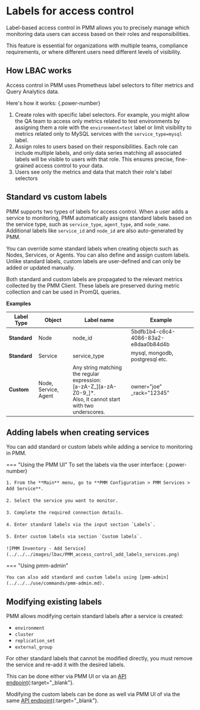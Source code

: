 # Labels for access control
Label-based access control in PMM allows you to precisely manage which monitoring data users can access based on their roles and responsibilities. 

This feature is essential for organizations with multiple teams, compliance requirements, or where different users need different levels of visibility.

## How LBAC works
Access control in PMM uses Prometheus label selectors to filter metrics and Query Analytics data.

Here's how it works: 
{.power-number}

1. Create roles with specific label selectors. For example, you might allow the QA team to access only metrics related to test environments by assigning them a role with the `environment=test` label or limit visibility to metrics related only to MySQL services with the `service_type=mysql` label.
2. Assign roles to users based on their responsibilities. Each role can include multiple labels, and only data series matching all associated labels will be visible to users with that role. This ensures precise, fine-grained access control to your data.
3. Users see only the metrics and data that match their role's label selectors

## Standard vs custom labels

PMM supports two types of labels for access control. When a user adds a service to monitoring, PMM automatically assigns standard labels based on the service type, such as `service_type`, `agent_type`, and `node_name`. Additional labels like `service_id` and `node_id` are also auto-generated by PMM.

You can override some standard labels when creating objects such as Nodes, Services, or Agents. You can also define and assign custom labels. Unlike standard labels, custom labels are user-defined and can only be added or updated manually.

Both standard and custom labels are propagated to the relevant metrics collected by the PMM Client. These labels are preserved during metric collection and can be used in PromQL queries.

**Examples**

| **Label Type**| **Object**| **Label name** | **Example** |                                                                                                
|---------------|-----------|-----------------|--------------------------------------|
| **Standard**  | Node      | node_id         | 5bdfb1b4-c6c4-4086-83a2-e8daa0b84d4b |                                          
| **Standard**  | Service   | service_type    | mysql, mongodb, postgresql etc.      |
| **Custom**    | Node, Service, Agent | Any string matching the regular expression: <br /> [a-zA-Z_][a-zA-Z0-9_]*. <br /> Also, it cannot start with two underscores.| owner="joe"<br/> _rack="12345"|

## Adding labels when creating services

You can add standard or custom labels while adding a service to monitoring in PMM.

=== "Using the PMM UI"
    To set the labels via the user interface:
    {.power-number}

    1. From the **Main** menu, go to **PMM Configuration > PMM Services > Add Service**.

    2. Select the service you want to monitor.

    3. Complete the required connection details. 

    4. Enter standard labels via the input section `Labels`.

    5. Enter custom labels via section `Custom labels`.

    ![PMM Inventory - Add Service](../../../images/lbac/PMM_access_control_add_labels_services.png)

=== "Using pmm-admin"

    You can also add standard and custom labels using [pmm-admin](../../../use/commands/pmm-admin.md).

## Modifying existing labels
PMM allows modifying certain standard labels after a service is created:

- `environment`
- `cluster`
-  `replication_set`
- `external_group`

For other standard labels that cannot be modified directly, you must remove the service and re-add it with the desired labels.

This can be done either via PMM UI or via an [API endpoint](https://percona-pmm.readme.io/reference/changeservice){:target="_blank"}.

Modifying the custom labels can be done as well via PMM UI of via the same [API endpoint](https://percona-pmm.readme.io/reference/changeservice){:target="_blank"}.
